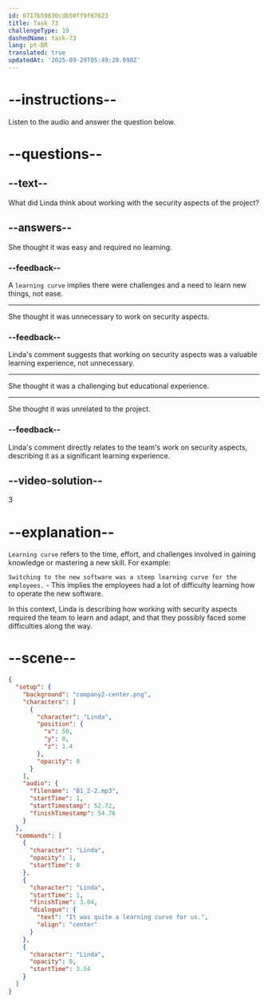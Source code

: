 ```yaml
---
id: 6717b59830cdb50ff9f67623
title: Task 73
challengeType: 19
dashedName: task-73
lang: pt-BR
translated: true
updatedAt: '2025-09-29T05:49:20.098Z'
---
```


<!-- (Audio) Linda: It was quite a learning curve for us. -->

# --instructions--

Listen to the audio and answer the question below.

# --questions--

## --text--

What did Linda think about working with the security aspects of the project?

## --answers--

She thought it was easy and required no learning.

### --feedback--

A `learning curve` implies there were challenges and a need to learn new things, not ease.

---

She thought it was unnecessary to work on security aspects.

### --feedback--

Linda's comment suggests that working on security aspects was a valuable learning experience, not unnecessary.

---

She thought it was a challenging but educational experience.

---

She thought it was unrelated to the project.

### --feedback--

Linda's comment directly relates to the team's work on security aspects, describing it as a significant learning experience.

## --video-solution--

3

# --explanation--

`Learning curve` refers to the time, effort, and challenges involved in gaining knowledge or mastering a new skill. For example: 

`Switching to the new software was a steep learning curve for the employees.` - This implies the employees had a lot of difficulty learning how to operate the new software.

In this context, Linda is describing how working with security aspects required the team to learn and adapt, and that they possibly faced some difficulties along the way.

# --scene--

```json
{
  "setup": {
    "background": "company2-center.png",
    "characters": [
      {
        "character": "Linda",
        "position": {
          "x": 50,
          "y": 0,
          "z": 1.4
        },
        "opacity": 0
      }
    ],
    "audio": {
      "filename": "B1_2-2.mp3",
      "startTime": 1,
      "startTimestamp": 52.72,
      "finishTimestamp": 54.76
    }
  },
  "commands": [
    {
      "character": "Linda",
      "opacity": 1,
      "startTime": 0
    },
    {
      "character": "Linda",
      "startTime": 1,
      "finishTime": 3.04,
      "dialogue": {
        "text": "It was quite a learning curve for us.",
        "align": "center"
      }
    },
    {
      "character": "Linda",
      "opacity": 0,
      "startTime": 3.54
    }
  ]
}
```
